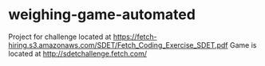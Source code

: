 # weighing-game-automated
Project for challenge located at https://fetch-hiring.s3.amazonaws.com/SDET/Fetch_Coding_Exercise_SDET.pdf
Game is located at http://sdetchallenge.fetch.com/
